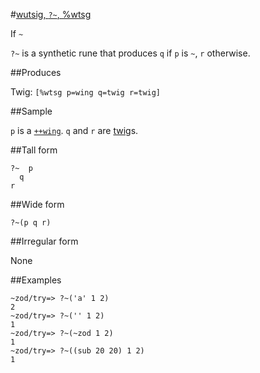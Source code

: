 #[wutsig, `?~`, %wtsg](#wtsg)

If `~`

`?~` is a synthetic rune that produces `q` if `p` is `~`, `r` otherwise.

##Produces

Twig: `[%wtsg p=wing q=twig r=twig]`

##Sample

`p` is a [`++wing`]().
`q` and `r` are [twig]()s.

##Tall form

    ?~  p
      q
    r

##Wide form

    ?~(p q r)

##Irregular form

None

##Examples

    ~zod/try=> ?~('a' 1 2)
    2
    ~zod/try=> ?~('' 1 2)
    1
    ~zod/try=> ?~(~zod 1 2)
    1
    ~zod/try=> ?~((sub 20 20) 1 2)
    1
